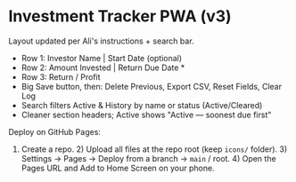 # Investment Tracker PWA (v3)
Layout updated per Ali's instructions + search bar.
- Row 1: Investor Name | Start Date (optional)
- Row 2: Amount Invested | Return Due Date *
- Row 3: Return / Profit
- Big Save button, then: Delete Previous, Export CSV, Reset Fields, Clear Log
- Search filters Active & History by name or status (Active/Cleared)
- Cleaner section headers; Active shows "Active — soonest due first"

Deploy on GitHub Pages:
1) Create a repo. 2) Upload all files at the repo root (keep `icons/` folder). 3) Settings → Pages → Deploy from a branch → `main` / root. 4) Open the Pages URL and Add to Home Screen on your phone.
